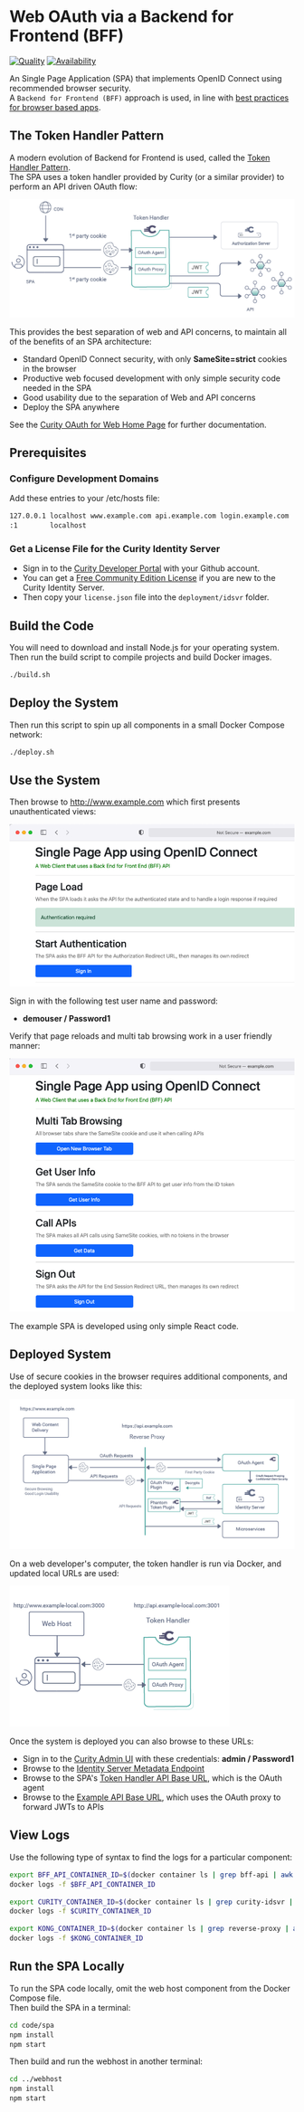 # Web OAuth via a Backend for Frontend (BFF)

[![Quality](https://img.shields.io/badge/quality-experiment-red)](https://curity.io/resources/code-examples/status/)
[![Availability](https://img.shields.io/badge/availability-source-blue)](https://curity.io/resources/code-examples/status/)

An Single Page Application (SPA) that implements OpenID Connect using recommended browser security.\
A `Backend for Frontend (BFF)` approach is used, in line with [best practices for browser based apps](https://datatracker.ietf.org/doc/html/draft-ietf-oauth-browser-based-apps).

## The Token Handler Pattern

A modern evolution of Backend for Frontend is used, called the [Token Handler Pattern](https://curity.io/resources/learn/the-token-handler-pattern/).\
The SPA uses a token handler provided by Curity (or a similar provider) to perform an API driven OAuth flow:

![Logical Components](/code/spa/doc/logical-components.png)

This provides the best separation of web and API concerns, to maintain all of the benefits of an SPA architecture:

- Standard OpenID Connect security, with only **SameSite=strict** cookies in the browser
- Productive web focused development with only simple security code needed in the SPA
- Good usability due to the separation of Web and API concerns
- Deploy the SPA anywhere

See the [Curity OAuth for Web Home Page](https://curity.io/product/token-service/oauth-for-web/) for further documentation.

## Prerequisites

### Configure Development Domains

Add these entries to your /etc/hosts file:

```bash
127.0.0.1 localhost www.example.com api.example.com login.example.com
:1        localhost
```

### Get a License File for the Curity Identity Server

- Sign in to the [Curity Developer Portal](https://developer.curity.io/) with your Github account.
- You can get a [Free Community Edition License](https://curity.io/product/community/) if you are new to the Curity Identity Server.
- Then copy your `license.json` file into the `deployment/idsvr` folder.

## Build the Code

You will need to download and install Node.js
for your operating system.\
Then run the build script to compile projects and build Docker images.

```bash
./build.sh
```

## Deploy the System

Then run this script to spin up all components in a small Docker Compose network:

```bash
./deploy.sh
```

## Use the System

Then browse to http://www.example.com which first presents unauthenticated views:

![Unauthenticated Views](/code/spa/doc/ui-unauthenticated.png)

Sign in with the following test user name and password:

- **demouser / Password1**

Verify that page reloads and multi tab browsing work in a user friendly manner:

![Authenticated Views](/code/spa/doc/ui-authenticated.png)

The example SPA is developed using only simple React code.

## Deployed System

Use of secure cookies in the browser requires additional components, and the deployed system looks like this:

![Deployed Components](/code/spa/doc/deployed-components.png)

On a web developer's computer, the token handler is run via Docker, and updated local URLs are used:

![Developer Setup](/code/spa/doc/web-developer-setup.png)

Once the system is deployed you can also browse to these URLs:

- Sign in to the [Curity Admin UI](https://localhost:6749/admin) with these credentials: **admin / Password1**
- Browse to the [Identity Server Metadata Endpoint](http://login.example.com:8443/oauth/v2/oauth-anonymous/.well-known/openid-configuration)
- Browse to the SPA's [Token Handler API Base URL](http://api.example.com:3000/bff), which is the OAuth agent
- Browse to the [Example API Base URL](http://api.example.com:3000/api), which uses the OAuth proxy to forward JWTs to APIs

## View Logs

Use the following type of syntax to find the logs for a particular component:

```bash
export BFF_API_CONTAINER_ID=$(docker container ls | grep bff-api | awk '{print $1}')
docker logs -f $BFF_API_CONTAINER_ID
```

```bash
export CURITY_CONTAINER_ID=$(docker container ls | grep curity-idsvr | awk '{print $1}')
docker logs -f $CURITY_CONTAINER_ID
```

```bash
export KONG_CONTAINER_ID=$(docker container ls | grep reverse-proxy | awk '{print $1}')
docker logs -f $KONG_CONTAINER_ID
```

## Run the SPA Locally

To run the SPA code locally, omit the web host component from the Docker Compose file.\
Then build the SPA in a terminal:

```bash
cd code/spa
npm install
npm start
```

Then build and run the webhost in another terminal:
```bash
cd ../webhost
npm install
npm start
```
